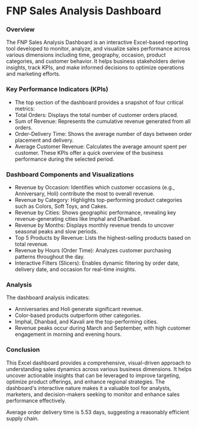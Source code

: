 # FNP Sales Analysis Dashboard
### Overview
The FNP Sales Analysis Dashboard is an interactive Excel-based reporting tool developed to monitor, analyze, and visualize sales performance across various dimensions including time, geography, occasion, product categories, and customer behavior. It helps business stakeholders derive insights, track KPIs, and make informed decisions to optimize operations and marketing efforts.

### Key Performance Indicators (KPIs)
- The top section of the dashboard provides a snapshot of four critical metrics:
- Total Orders: Displays the total number of customer orders placed.
- Sum of Revenue: Represents the cumulative revenue generated from all orders.
- Order-Delivery Time: Shows the average number of days between order placement and delivery.
- Average Customer Revenue: Calculates the average amount spent per customer.
These KPIs offer a quick overview of the business performance during the selected period.

### Dashboard Components and Visualizations 
- Revenue by Occasion: Identifies which customer occasions (e.g., Anniversary, Holi) contribute the most to overall revenue.
- Revenue by Category: Highlights top-performing product categories such as Colors, Soft Toys, and Cakes.
- Revenue by Cities: Shows geographic performance, revealing key revenue-generating cities like Imphal and Dhanbad.
- Revenue by Months: Displays monthly revenue trends to uncover seasonal peaks and slow periods.
- Top 5 Products by Revenue: Lists the highest-selling products based on total revenue.
- Revenue by Hours (Order Time): Analyzes customer purchasing patterns throughout the day.
- Interactive Filters (Slicers): Enables dynamic filtering by order date, delivery date, and occasion for real-time insights.

### Analysis 
The dashboard analysis indicates:
- Anniversaries and Holi generate significant revenue.
- Color-based products outperform other categories.
- Imphal, Dhanbad, and Kavali are the top-performing cities.
- Revenue peaks occur during March and September, with high customer engagement in morning and evening hours.

### Conclusion
This Excel dashboard provides a comprehensive, visual-driven approach to understanding sales dynamics across various business dimensions. It helps uncover actionable insights that can be leveraged to improve targeting, optimize product offerings, and enhance regional strategies. The dashboard's interactive nature makes it a valuable tool for analysts, marketers, and decision-makers seeking to monitor and enhance sales performance effectively.

Average order delivery time is 5.53 days, suggesting a reasonably efficient supply chain.
